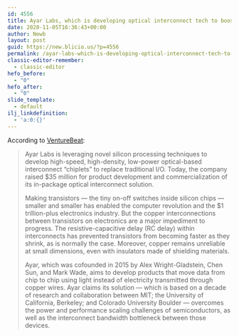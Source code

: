 ```yaml
---
id: 4556
title: Ayar Labs, which is developing optical interconnect tech to boost speeds on high-performance computer systems, raises $35M
date: 2020-11-05T16:36:43+00:00
author: Newb
layout: post
guid: https://new.blicio.us/?p=4556
permalink: /ayar-labs-which-is-developing-optical-interconnect-tech-to-boost-speeds-on-high-performance-computer-systems-raises-35m/
classic-editor-remember:
  - classic-editor
hefo_before:
  - "0"
hefo_after:
  - "0"
slide_template:
  - default
ilj_linkdefinition:
  - 'a:0:{}'
---
```

According to [VentureBeat](https://venturebeat.com/2020/11/05/ayar-raises-35-million-to-develop-high-speed-light-based-chip-interconnects/):

> Ayar Labs is leveraging novel silicon processing techniques to develop high-speed, high-density, low-power optical-based interconnect “chiplets” to replace traditional I/O. Today, the company raised $35 million for product development and commercialization of its in-package optical interconnect solution.
> 
> Making transistors — the tiny on-off switches inside silicon chips — smaller and smaller has enabled the computer revolution and the $1 trillion-plus electronics industry. But the copper interconnections between transistors on electronics are a major impediment to progress. The resistive-capacitive delay (RC delay) within interconnects has prevented transistors from becoming faster as they shrink, as is normally the case. Moreover, copper remains unreliable at small dimensions, even with insulators made of shielding materials.
> 
> Ayar, which was cofounded in 2015 by Alex Wright-Gladstein, Chen Sun, and Mark Wade, aims to develop products that move data from chip to chip using light instead of electricity transmitted through copper wires. Ayar claims its solution — which is based on a decade of research and collaboration between MIT; the University of California, Berkeley; and Colorado University Boulder — overcomes the power and performance scaling challenges of semiconductors, as well as the interconnect bandwidth bottleneck between those devices.